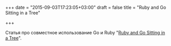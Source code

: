 +++
date = "2015-09-03T17:23:05+03:00"
draft = false
title = "Ruby and Go Sitting in a Tree"

+++

<p>Статья про совместное использование Go и Ruby &quot;<a href="http://blog.paracode.com/2015/08/28/ruby-and-go-sitting-in-a-tree/">Ruby and Go Sitting in a Tree</a>&quot;.</p>

